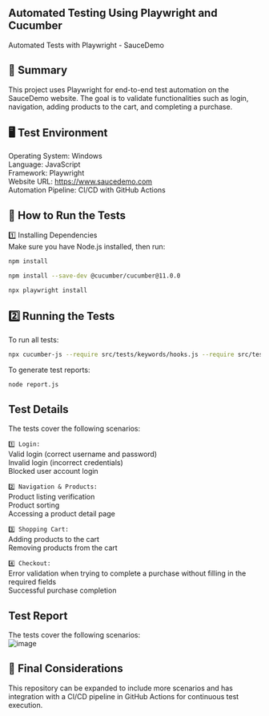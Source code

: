 ## **Automated Testing Using Playwright and Cucumber**

Automated Tests with Playwright - SauceDemo  

## **📌 Summary**
This project uses Playwright for end-to-end test automation on the SauceDemo website. The goal is to validate functionalities such as login, navigation, adding products to the cart, and completing a purchase.  

## **🖥️ Test Environment**
Operating System: Windows  
Language: JavaScript  
Framework: Playwright  
Website URL: https://www.saucedemo.com  
Automation Pipeline: CI/CD with GitHub Actions  

## **🚀 How to Run the Tests**
1️⃣ Installing Dependencies  
Make sure you have Node.js installed, then run:  
```sh 
npm install
```
```sh 
npm install --save-dev @cucumber/cucumber@11.0.0
```
```sh 
npx playwright install
```


## **2️⃣ Running the Tests**
To run all tests:  
```sh 
npx cucumber-js --require src/tests/keywords/hooks.js --require src/tests/keywords src/tests/feature --tags "@site" --format json:cucumber_report.json 
```
To generate test reports:  
```sh 
node report.js
```


## **Test Details**
The tests cover the following scenarios:

`1️⃣ Login:`  
Valid login (correct username and password)  
Invalid login (incorrect credentials)  
Blocked user account login  

`2️⃣ Navigation & Products:`  
Product listing verification  
Product sorting  
Accessing a product detail page  

`3️⃣ Shopping Cart:`  
Adding products to the cart  
Removing products from the cart   

`4️⃣ Checkout:`    
Error validation when trying to complete a purchase without filling in the required fields  
Successful purchase completion  

## **Test Report**
The tests cover the following scenarios:  
![image](https://github.com/user-attachments/assets/4fb95f3b-71a7-416c-9c98-c007ee1cda20)  

  
## **📌 Final Considerations**
This repository can be expanded to include more scenarios and has integration with a CI/CD pipeline in GitHub Actions for continuous test execution.  
   


